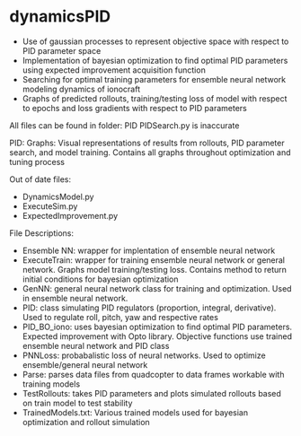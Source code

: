 # dynamicsPID
- Use of gaussian processes to represent objective space with respect to PID parameter space
- Implementation of bayesian optimization to find optimal PID parameters using expected improvement acquisition function
- Searching for optimal training parameters for ensemble neural network modeling dynamics of ionocraft 
- Graphs of predicted rollouts, training/testing loss of model with respect to epochs and loss gradients with respect to PID parameters

All files can be found in folder: PID
PIDSearch.py is inaccurate

PID:
  Graphs: Visual representations of results from rollouts, PID parameter search, and model training. Contains all graphs throughout optimization and tuning process
  
  Out of date files:
  - DynamicsModel.py
  - ExecuteSim.py
  - ExpectedImprovement.py 
  
  File Descriptions:
  - Ensemble NN: wrapper for implentation of ensemble neural network
  - ExecuteTrain: wrapper for training ensemble neural network or general network. Graphs model training/testing loss. Contains method to return initial conditions for bayesian optimization
  - GenNN: general neural network class for training and optimization. Used in ensemble neural network.
  - PID: class simulating PID regulators (proportion, integral, derivative). Used to regulate roll, pitch, yaw and respective rates
  - PID_BO_iono: uses bayesian optimization to find optimal PID parameters. Expected improvement with Opto library. Objective functions use trained ensemble neural network and PID class
  - PNNLoss: probabalistic loss of neural networks. Used to optimize ensemble/general neural network
  - Parse: parses data files from quadcopter to data frames workable with training models
  - TestRollouts: takes PID parameters and plots simulated rollouts based on train model to test stability
  - TrainedModels.txt: Various trained models used for bayesian optimization and rollout simulation
